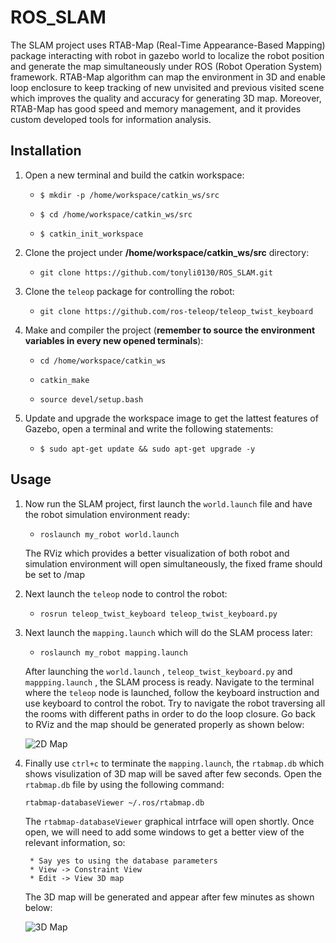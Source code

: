 # ROS_SLAM
The SLAM project uses RTAB-Map (Real-Time Appearance-Based Mapping) package interacting with robot in gazebo world to localize the robot position and generate the map simultaneously under ROS (Robot Operation System) framework. RTAB-Map algorithm can map the environment in 3D and enable loop enclosure to keep tracking of new unvisited and previous visited scene which improves the quality and accuracy for generating 3D map. Moreover, RTAB-Map has good speed and memory management, and it provides custom developed tools for information analysis. 


## Installation
1. Open a new terminal and build the catkin workspace:

    * `$ mkdir -p /home/workspace/catkin_ws/src`
 
    * `$ cd /home/workspace/catkin_ws/src`
 
    * `$ catkin_init_workspace`
 
  
2. Clone the project under  **/home/workspace/catkin_ws/src** directory:

    * `git clone https://github.com/tonyli0130/ROS_SLAM.git`

3. Clone the `teleop` package for controlling the robot:

    * `git clone https://github.com/ros-teleop/teleop_twist_keyboard`

 
3. Make and compiler the project (**remember to source the environment variables in every new opened terminals**):
 
    * `cd /home/workspace/catkin_ws`
 
    * `catkin_make`
 
    * `source devel/setup.bash`
 
 
4. Update and upgrade the workspace image to get the lattest features of Gazebo, open a terminal and write the following statements:

    * `$ sudo apt-get update && sudo apt-get upgrade -y`

## Usage

1. Now run the SLAM project, first launch the `world.launch` file and have the robot simulation environment ready:

    * `roslaunch my_robot world.launch`
    
    The RViz which provides a better visualization of both robot and simulation environment will open simultaneously, the fixed frame should be set to /map
    
2. Next launch the `teleop` node to control the robot:

    * `rosrun teleop_twist_keyboard teleop_twist_keyboard.py`

3. Next launch the `mapping.launch` which will do the SLAM process later:

    * `roslaunch my_robot mapping.launch`
  
 
   After launching the `world.launch` , `teleop_twist_keyboard.py` and `mappping.launch` , the SLAM process is ready. Navigate to the terminal where the `teleop` node is launched, follow the keyboard instruction and use keyboard to control the robot.
   Try to navigate the robot traversing all the rooms with different paths in order to do the loop closure. Go back to RViz and the map should be generated properly as shown below:
   
   ![2D Map](https://user-images.githubusercontent.com/60047845/89340491-74552700-d665-11ea-8663-b87153c15d93.PNG)

4. Finally use `ctrl+c` to terminate the `mapping.launch`, the `rtabmap.db` which shows visulization of 3D map will be saved after few seconds. Open the `rtabmap.db` file by using the following command:
    
    `rtabmap-databaseViewer ~/.ros/rtabmap.db`
    
    The `rtabmap-databaseViewer` graphical intrface will open shortly. Once open, we will need to add some windows to get a better view of the relevant information, so:

        * Say yes to using the database parameters
        * View -> Constraint View
        * Edit -> View 3D map
    
    The 3D map will be generated and appear after few minutes as shown below:
    
    ![3D Map](https://user-images.githubusercontent.com/60047845/89340506-7919db00-d665-11ea-81d2-ebe2f74e5b3b.PNG)
   
   
